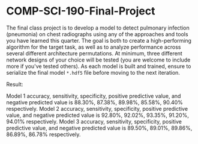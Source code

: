 # COMP-SCI-190-Final-Project

The final class project is to develop a model to detect pulmonary infection (pneumonia) on chest radiographs using any of the approaches and tools you have learned this quarter. The goal is both to create a high-performing algorithm for the target task, as well as to analyze performance across several different architecture permutations. At minimum, three different network designs of your choice will be tested (you are welcome to include more if you've tested others). As each model is built and trained, ensure to serialize the final model `*.hdf5` file before moving to the next iteration.

Result:

Model 1 accuracy, sensitivity, specificity, positive predictive value, and negative predicted value is 88.30%, 87.38%, 89.98%, 85.58%, 90.40% respectively. 
Model 2 accuracy, sensitivity, specificity, positive predictive value, and negative predicted value is 92.80%, 92.02%, 93.35%, 91.20%, 94.01% respectively. 
Model 3 accuracy, sensitivity, specificity, positive predictive value, and negative predicted value is 89.50%, 89.01%, 89.86%, 86.89%, 86.78% respectively.
